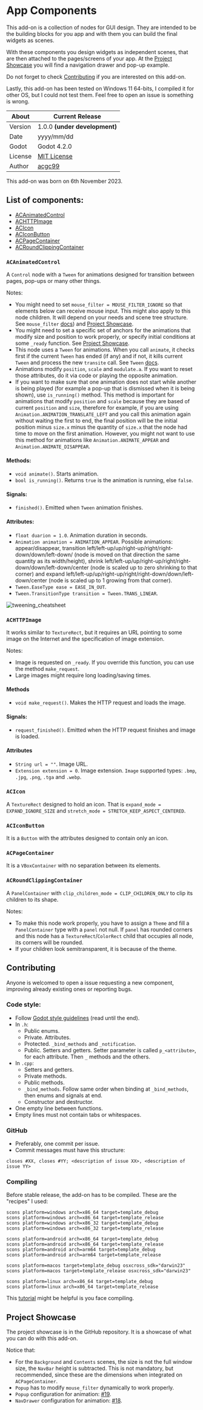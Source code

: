 # App Components

This add-on is a collection of nodes for GUI design. They are intended to be the building blocks for you app and with them you can build the final widgets as scenes.

With these components you design widgets as independent scenes, that are then attached to the pages/screens of your app. At the [Project Showcase](#projectshowcase) you will find a navigation drawer and pop-up example.

Do not forget to check [Contributing](#contributing) if you are interested on this add-on.

Lastly, this add-on has been tested on Windows 11 64-bits, I compiled it for other OS, but I could not test them. Feel free to open an issue is something is wrong.

| About      | Current Release                     |
|------------|-------------------------------------|
| Version    | 1.0.0 **(under development)**       |
| Date       | yyyy/mm/dd                          |
| Godot      | Godot 4.2.0                         |
| License    | [MIT License](./LICENSE.md)     |
| Author     | [acgc99](https://github.com/acgc99) |

This add-on was born on 6th November 2023.

## List of components:
- [ACAnimatedControl](#acanimatedcontrol)
- [ACHTTPImage](#achttpimage)
- [ACIcon](#acicon)
- [ACIconButton](#aciconbutton)
- [ACPageContainer](#acpagecontainer)
- [ACRoundClippingContainer](#acroundclippingcontainer)

### `ACAnimatedControl` <a name="acanimatedcontrol"></a>

A `Control` node with a `Tween` for animations designed for transition between pages, pop-ups or many other things.

Notes:
- You might need to set `mouse_filter = MOUSE_FILTER_IGNORE` so that elements below can receive mouse input. This might also apply to this node children. It will depend on your needs and scene tree structure. See `mouse_filter` [docs](https://docs.godotengine.org/en/stable/classes/class_control.html#enum-control-mousefilter)) and [Project Showcase](#projectshowcase).
- You might need to set a specific set of anchors for the animations that modify size and position to work properly, or specify initial conditions at some `_ready` function. See [Project Showcase](#projectshowcase).
- This node uses a `Tween` for animations. When you call `animate`, it checks first if the current `Tween` has ended (if any) and if not, it kills current `Tween` and process the new `transite` call. See `Tween` [docs](https://docs.godotengine.org/en/stable/classes/class_tween.html).
- Animations modify `position`, `scale` and `modulate.a`. If you want to reset those attributes, do it via code or playing the opposite animation.
- If you want to make sure that one animation does not start while another is being played (for example a pop-up that is dismissed when it is being shown), use `is_running()` method. This method is important for animations that modify `position` and `scale` because they are based of current `position` and `size`, therefore for example, if you are using `Animation.ANIMATION_TRANSLATE_LEFT` and you call this animation again without waiting the first to end, the final position will be the initial position minus `size.x` minus the quantity of `size.x` that the node had time to move on the first animation. However, you might not want to use this method for animations like `Animation.ANIMATE_APPEAR` and `Animation.ANIMATE_DISAPPEAR`.

#### Methods:
- `void animate()`. Starts animation.
- `bool is_running()`. Returns `true` is the animation is running, else `false`.

#### Signals:
- `finished()`. Emitted when `Tween` animation finishes.

#### Attributes:
- `float duarion = 1.0`. Animation duration in seconds.
- `Animation animation = ANIMATION_APPEAR`. Possible animations: appear/disappear, transition left/left-up/up/right-up/right/right-down/down/left-down/ (node is moved on that direction the same quantity as its width/height), shrink left/left-up/up/right-up/right/right-down/down/left-down/center (node is scaled up to zero shrinking to that corner) and expand left/left-up/up/right-up/right/right-down/down/left-down/center (node is scaled up to 1 growing from that corner).
- `Tween.EaseType ease = EASE_IN_OUT`.
- `Tween.TransitionType transition = Tween.TRANS_LINEAR`.

![tweening_cheatsheet](https://raw.githubusercontent.com/godotengine/godot-docs/master/img/tween_cheatsheet.webp) 

### `ACHTTPImage` <a name="achttpimage"></a>

It works similar to `TextureRect`, but it requires an URL pointing to some image on the Internet and the specification of image extension.

Notes:
- Image is requested on `_ready`. If you override this function, you can use the method `make_request`.
- Large images might require long loading/saving times.

#### Methods
- `void make_request()`. Makes the HTTP request and loads the image.

#### Signals:
- `request_finished()`. Emitted when the HTTP request finishes and image is loaded.

#### Attributes
- `String url = ""`. Image URL.
- `Extension extension = 0`. Image extension. `Image` supported types: `.bmp`, `.jpg`, `.png`, `.tga` and `.webp`.

### `ACIcon` <a name="acicon"></a>

A `TextureRect` designed to hold an icon. That is `expand_mode = EXPAND_IGNORE_SIZE` and `stretch_mode = STRETCH_KEEP_ASPECT_CENTERED`.

### `ACIconButton` <a name="aciconbutton"></a>

It is a `Button` with the attributes designed to contain only an icon.

### `ACPageContainer` <a name="acpagecontainer"></a>

It is a `VBoxContainer` with no separation between its elements.

### `ACRoundClippingContainer` <a name="acroundclippingcontainer"></a>

A `PanelContainer` with `clip_children_mode = CLIP_CHILDREN_ONLY` to clip its children to its shape.

Notes:
- To make this node work properly, you have to assign a `Theme` and fill a `PanelContainer` type with a `panel` not null. If `panel` has rounded corners and this node has a `TextureRect`/`ColorRect` child that occupies all node, its corners will be rounded.
- If your children look semitransparent, it is because of the theme.

## Contributing <a name="contributing"></a>

Anyone is welcomed to open a issue requesting a new component, improving already existing ones or reporting bugs.

### Code style:

- Follow [Godot style guidelines](https://docs.godotengine.org/en/stable/contributing/development/code_style_guidelines.html) (read until the end).
- In `.h`:
  - Public enums.
  - Private. Attributes.
  - Protected. `_bind_methods` and `_notification`.
  - Public. Setters and getters. Setter parameter is called `p_<attribute>`, for each attribute. Then `_` methods and the others.
- In `.cpp`:
  - Setters and getters.
  - Private methods.
  - Public methods.
  - `_bind_methods`. Follow same order when binding at `_bind_methods`, then enums and signals at end.
  - Constructor and destructor.
- One empty line between functions.
- Empty lines must not contain tabs or whitespaces.

### GitHub

- Preferably, one commit per issue.
- Commit messages must have this structure:
```
closes #XX, closes #YY; <description of issue XX>, <description of issue YY>
```

### Compiling

Before stable release, the add-on has to be compiled. These are the "recipes" I used:
```
scons platform=windows arch=x86_64 target=template_debug
scons platform=windows arch=x86_64 target=template_release
scons platform=windows arch=x86_32 target=template_debug
scons platform=windows arch=x86_32 target=template_release

scons platform=android arch=x86_64 target=template_debug
scons platform=android arch=x86_64 target=template_release
scons platform=android arch=arm64 target=template_debug
scons platform=android arch=arm64 target=template_release

scons platform=macos target=template_debug osxcross_sdk="darwin23"
scons platform=macos target=template_release osxcross_sdk="darwin23"

scons platform=linux arch=x86_64 target=template_debug
scons platform=linux arch=x86_64 target=template_release
```

This [tutorial](https://www.youtube.com/watch?v=qhGp8YbzJtU) might be helpful is you face compiling.

## Project Showcase <a name="projectshowcase"></a>

The project showcase is in the GitHub repository. It is a showcase of what you can do with this add-on.

Notice that:
- For the `Background` and `Contents` scenes, the size is not the full window size, the `NavBar` height is subtracted. This is not mandatory, but recommended, since these are the dimensions when integrated on `ACPageContainer`.
- `Popup` has to modify `mouse_filter` dynamically to work properly.
- `Popup` configuration for animation: [#19](https://github.com/acgc99/Godot-AppComponents/issues/19).
- `NavDrawer` configuration for animation: [#18](https://github.com/acgc99/Godot-AppComponents/issues/18).